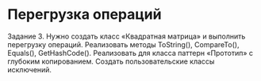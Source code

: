 # Перегрузка операций
Задание 3. 
Нужно создать класс «Квадратная матрица» и выполнить перегрузку операций. Реализовать методы ToString(), CompareTo(), Equals(), GetHashCode(). Реализовать для класса паттерн «Прототип» с глубоким копированием. Создать пользовательские классы исключений.

